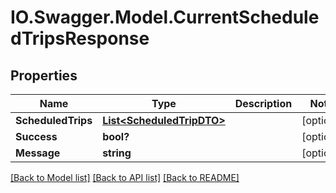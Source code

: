 # IO.Swagger.Model.CurrentScheduledTripsResponse
## Properties

Name | Type | Description | Notes
------------ | ------------- | ------------- | -------------
**ScheduledTrips** | [**List&lt;ScheduledTripDTO&gt;**](ScheduledTripDTO.md) |  | [optional] 
**Success** | **bool?** |  | [optional] 
**Message** | **string** |  | [optional] 

[[Back to Model list]](../README.md#documentation-for-models) [[Back to API list]](../README.md#documentation-for-api-endpoints) [[Back to README]](../README.md)

